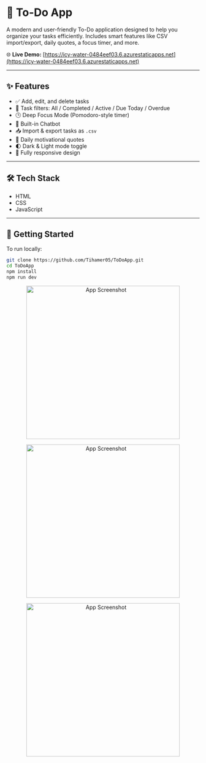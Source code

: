 # 📝 To-Do App

A modern and user-friendly To-Do application designed to help you organize your tasks efficiently. Includes smart features like CSV import/export, daily quotes, a focus timer, and more.

🌐 **Live Demo:** [https://icy-water-0484eef03.6.azurestaticapps.net](https://icy-water-0484eef03.6.azurestaticapps.net)

---

## ✨ Features

- ✅ Add, edit, and delete tasks
- 📂 Task filters: All / Completed / Active / Due Today / Overdue
- 🕒 Deep Focus Mode (Pomodoro-style timer)
- 💬 Built-in Chatbot
- 📥 Import & export tasks as `.csv`
- 🧘 Daily motivational quotes
- 🌓 Dark & Light mode toggle
- 📱 Fully responsive design

---

## 🛠️ Tech Stack

- HTML
- CSS
- JavaScript

---

## 🚀 Getting Started

To run locally:

```bash
git clone https://github.com/Tihamer05/ToDoApp.git
cd ToDoApp
npm install
npm run dev
```

<p align="center">
  <img src="https://github.com/user-attachments/assets/1831d985-fd95-4e05-94ee-a3dded9100cc" alt="App Screenshot" width="400" />
</p>

<p align="center">
  <img src="https://github.com/user-attachments/assets/e00fbc3f-f6b4-4843-9dba-025722d49261" alt="App Screenshot" width="400" />
</p>

<p align="center">
  <img src="https://github.com/user-attachments/assets/cb6586ad-9929-4b37-bf67-6c8aadd1f2fb" alt="App Screenshot" width="400" />
</p>



